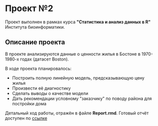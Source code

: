 # Проект №2

Проект выполнен в рамках курса  **"Cтатистика и анализ данных в R"** Института биоинформатики.

## Описание проекта

В проекте анализируются данные о ценности жилья в Бостоне в 1970-1980-х годах (датасет Boston).

В ходе проекта планировалось:

* Построить полную линейную модель, предсказывающую цену жилья
* Произвести её диагностику
* Сделать выводы о качестве модели
* Дать рекомендации условному "заказчику" по поводу района для постройки дома 

Детальный ход работы, отражён в файле **Report.rmd**.
Готовый отчёт доступен по [ссылке](https://krglkvrmn.github.io/BI_Stat_2020/Report_project2.html)
